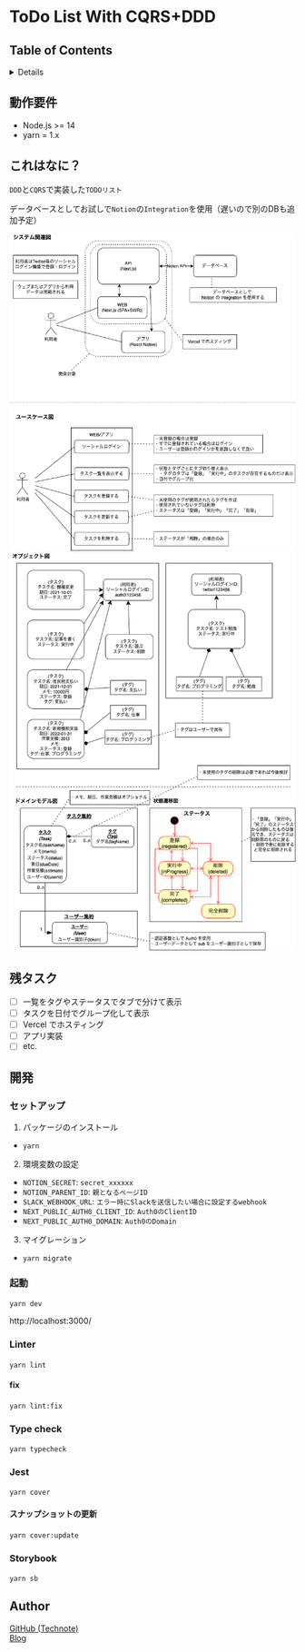 # ToDo List With CQRS+DDD

## Table of Contents

<!-- START doctoc generated TOC please keep comment here to allow auto update -->
<!-- DON'T EDIT THIS SECTION, INSTEAD RE-RUN doctoc TO UPDATE -->
<details>
<summary>Details</summary>

- [動作要件](#%E5%8B%95%E4%BD%9C%E8%A6%81%E4%BB%B6)
- [これはなに？](#%E3%81%93%E3%82%8C%E3%81%AF%E3%81%AA%E3%81%AB)
- [残タスク](#%E6%AE%8B%E3%82%BF%E3%82%B9%E3%82%AF)
- [開発](#%E9%96%8B%E7%99%BA)
  - [セットアップ](#%E3%82%BB%E3%83%83%E3%83%88%E3%82%A2%E3%83%83%E3%83%97)
  - [起動](#%E8%B5%B7%E5%8B%95)
  - [Linter](#linter)
  - [Type check](#type-check)
  - [Jest](#jest)
  - [Storybook](#storybook)
- [Author](#author)

*generated with [TOC Generator](https://github.com/technote-space/toc-generator)*

</details>
<!-- END doctoc generated TOC please keep comment here to allow auto update -->

## 動作要件

- Node.js >= 14
- yarn = 1.x

## これはなに？

`DDD`と`CQRS`で実装した`TODOリスト`

データベースとしてお試しで`Notion`の`Integration`を使用（遅いので別のDBも追加予定）

![図１](./modeling/システム関連図・ユースケース図.png)
![図２](./modeling/オブジェクト図・ドメインモデル図.png)

## 残タスク

- [ ] 一覧をタグやステータスでタブで分けて表示
- [ ] タスクを日付でグループ化して表示
- [ ] Vercel でホスティング
- [ ] アプリ実装
- [ ] etc.

## 開発

### セットアップ

1. パッケージのインストール
  * `yarn`
2. 環境変数の設定
  * `NOTION_SECRET`: `secret_xxxxxx`
  * `NOTION_PARENT_ID`: `親となるページID`
  * `SLACK_WEBHOOK_URL`: `エラー時にSlackを送信したい場合に設定するwebhook`
  * `NEXT_PUBLIC_AUTH0_CLIENT_ID`: `Auth0のClientID`
  * `NEXT_PUBLIC_AUTH0_DOMAIN`: `Auth0のDomain`
3. マイグレーション
  * `yarn migrate`

### 起動

`yarn dev`

http://localhost:3000/

### Linter

`yarn lint`

#### fix

`yarn lint:fix`

### Type check

`yarn typecheck`

### Jest

`yarn cover`

#### スナップショットの更新

`yarn cover:update`

### Storybook

`yarn sb`

## Author

[GitHub (Technote)](https://github.com/technote-space)  
[Blog](https://technote.space)
